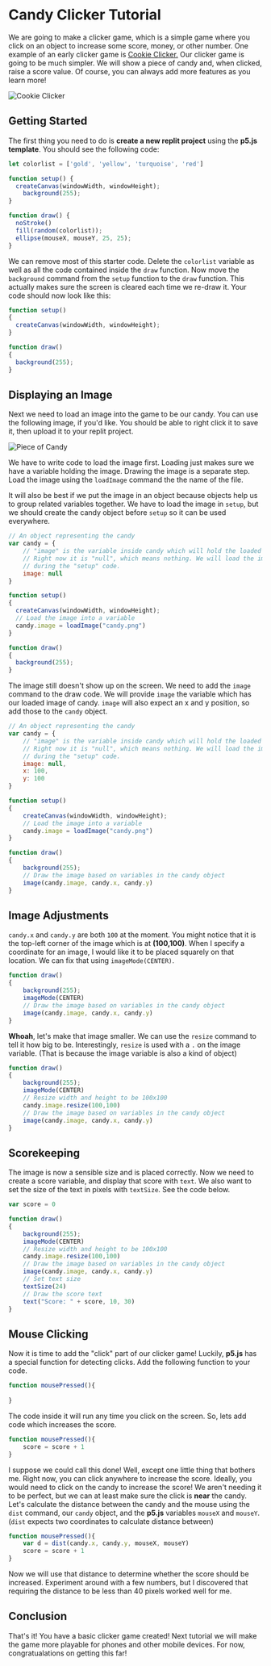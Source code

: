 # Candy Clicker Tutorial
We are going to make a clicker game, which is a simple game where you click on an object to increase some score, money, or other number. One example of an early clicker game is [Cookie Clicker.](https://orteil.dashnet.org/cookieclicker/) Our clicker game is going to be much simpler. We will show a piece of candy and, when clicked, raise a score value. Of course, you can always add more features as you learn more!

![Cookie Clicker](cookie.gif)

## Getting Started
The first thing you need to do is **create a new replit project** using the **p5.js template**. You should see the following code:

```js
let colorlist = ['gold', 'yellow', 'turquoise', 'red']

function setup() {
  createCanvas(windowWidth, windowHeight);
    background(255);
}

function draw() {
  noStroke()
  fill(random(colorlist));
  ellipse(mouseX, mouseY, 25, 25);
}
```

We can remove most of this starter code. Delete the `colorlist` variable as well as all the code contained inside the `draw` function. Now move the `background` command from the `setup` function to the `draw` function. This actually makes sure the screen is cleared each time we re-draw it. Your code should now look like this:

```js
function setup()
{
  createCanvas(windowWidth, windowHeight);
}

function draw()
{
  background(255);
}
```

## Displaying an Image
Next we need to load an image into the game to be our candy. You can use the following image, if you'd like. You should be able to right click it to save it, then upload it to your replit project.

![Piece of Candy](candy.png)

We have to write code to load the image first. Loading just makes sure we have a variable holding the image. Drawing the image is a separate step. Load the image using the `loadImage` command the the name of the file.

It will also be best if we put the image in an object because objects help us to group related variables together. We have to load the image in `setup`, but we should create the candy object before `setup` so it can be used everywhere.

```js
// An object representing the candy
var candy = {
    // "image" is the variable inside candy which will hold the loaded image
    // Right now it is "null", which means nothing. We will load the image
    // during the "setup" code.
    image: null
}

function setup()
{
  createCanvas(windowWidth, windowHeight);
  // Load the image into a variable
  candy.image = loadImage("candy.png")
}

function draw()
{
  background(255);
}
```

The image still doesn't show up on the screen. We need to add the `image` command to the draw code. We will provide `image` the variable which has our loaded image of candy. `image` will also expect an x and y position, so add those to the `candy` object.

```js
// An object representing the candy
var candy = {
    // "image" is the variable inside candy which will hold the loaded image
    // Right now it is "null", which means nothing. We will load the image
    // during the "setup" code.
    image: null,
    x: 100,
    y: 100
}

function setup()
{
    createCanvas(windowWidth, windowHeight);
    // Load the image into a variable
    candy.image = loadImage("candy.png")
}

function draw()
{
    background(255);
    // Draw the image based on variables in the candy object
    image(candy.image, candy.x, candy.y)
}
```

## Image Adjustments

`candy.x` and `candy.y` are both `100` at the moment. You might notice that it is the top-left corner of the image which is at **(100,100)**. When I specify a coordinate for an image, I would like it to be placed squarely on that location. We can fix that using `imageMode(CENTER)`.

```js
function draw()
{
    background(255);
    imageMode(CENTER)
    // Draw the image based on variables in the candy object
    image(candy.image, candy.x, candy.y)
}
```

**Whoah**, let's make that image smaller. We can use the `resize` command to tell it how big to be. Interestingly, `resize` is used with a `.` on the image variable. (That is because the image variable is also a kind of object)

```js
function draw()
{
    background(255);
    imageMode(CENTER)
    // Resize width and height to be 100x100
    candy.image.resize(100,100)
    // Draw the image based on variables in the candy object
    image(candy.image, candy.x, candy.y)
}
```

## Scorekeeping
The image is now a sensible size and is placed correctly. Now we need to create a score variable, and display that score with `text`. We also want to set the size of the text in pixels with `textSize`. See the code below.

```js
var score = 0

function draw()
{
    background(255);
    imageMode(CENTER)
    // Resize width and height to be 100x100
    candy.image.resize(100,100)
    // Draw the image based on variables in the candy object
    image(candy.image, candy.x, candy.y)
    // Set text size
    textSize(24)
    // Draw the score text
    text("Score: " + score, 10, 30)
}
```

## Mouse Clicking
Now it is time to add the "click" part of our clicker game! Luckily, **p5.js** has a special function for detecting clicks. Add the following function to your code.

```js
function mousePressed(){
    
}
```

The code inside it will run any time you click on the screen. So, lets add code which increases the score.

```js
function mousePressed(){
    score = score + 1
}
```

I suppose we could call this done! Well, except one little thing that bothers me. Right now, you can click anywhere to increase the score. Ideally, you would need to click on the candy to increase the score! We aren't needing it to be perfect, but we can at least make sure the click is **near** the candy. Let's calculate the distance between the candy and the mouse using the `dist` command, our `candy` object, and the **p5.js** variables `mouseX` and `mouseY`. (`dist` expects two coordinates to calculate distance between)

```js
function mousePressed(){
    var d = dist(candy.x, candy.y, mouseX, mouseY)
    score = score + 1
}
```

Now we will use that distance to determine whether the score should be increased. Experiment around with a few numbers, but I discovered that requiring the distance to be less than 40 pixels worked well for me.


## Conclusion
That's it! You have a basic clicker game created! Next tutorial we will make the game more playable for phones and other mobile devices. For now, congratualations on getting this far!
